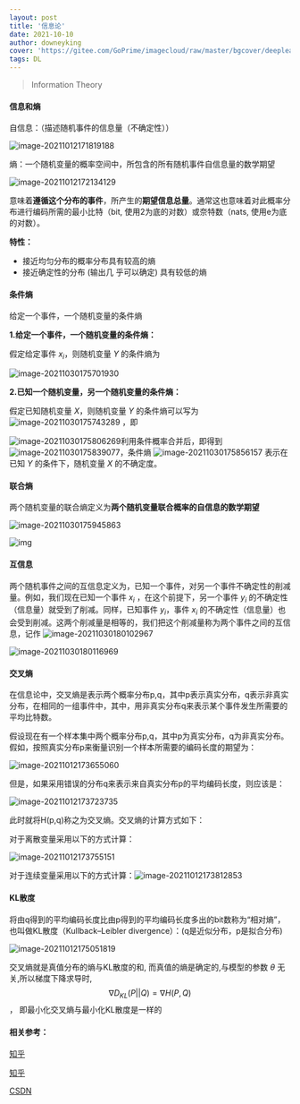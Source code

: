 ```yaml
---
layout: post
title: '信息论'
date: 2021-10-10
author: downeyking
cover: 'https://gitee.com/GoPrime/imagecloud/raw/master/bgcover/deeplearning.jpeg'
tags: DL
---
```


> Information Theory


#### 信息和熵

自信息：（描述随机事件的信息量（不确定性））

![image-20211012171819188](https://gitee.com/GoPrime/imagecloud/raw/6ebace0938e95d1a9806639013d445d2c721b655/img/image-20211012171819188.png)

熵：一个随机变量的概率空间中，所包含的所有随机事件自信息量的数学期望

![image-20211012172134129](https://gitee.com/GoPrime/imagecloud/raw/dcbcb4f18d2991da2641c7676f258cd279acd407/img/image-20211012172134129.png)

意味着**遵循这个分布的事件**，所产生的**期望信息总量**。通常这也意味着对此概率分布进行编码所需的最小比特（bit, 使用2为底的对数）或奈特数（nats, 使用e为底的对数）。

**特性：**

- 接近均匀分布的概率分布具有较高的熵
- 接近确定性的分布 (输出几 乎可以确定) 具有较低的熵

#### 条件熵

给定一个事件，一个随机变量的条件熵

**1.给定一个事件，一个随机变量的条件熵：**

假定给定事件 $x_i$，则随机变量 $Y$ 的条件熵为

![image-20211030175701930](https://gitee.com/GoPrime/imagecloud/raw/master/img/image-20211030175701930.png)

**2.已知一个随机变量，另一个随机变量的条件熵：**

假定已知随机变量 $X$，则随机变量 $Y$ 的条件熵可以写为 ![image-20211030175743289](https://gitee.com/GoPrime/imagecloud/raw/master/img/image-20211030175743289.png) ，即

![image-20211030175806269](https://gitee.com/GoPrime/imagecloud/raw/master/img/image-20211030175806269.png)利用条件概率合并后，即得到 ![image-20211030175839077](https://gitee.com/GoPrime/imagecloud/raw/master/img/image-20211030175839077.png)，条件熵 ![image-20211030175856157](https://gitee.com/GoPrime/imagecloud/raw/master/img/image-20211030175856157.png) 表示在已知 $Y$ 的条件下，随机变量 $X$ 的不确定度。



#### 联合熵

两个随机变量的联合熵定义为**两个随机变量联合概率的自信息的数学期望**

![image-20211030175945863](https://gitee.com/GoPrime/imagecloud/raw/master/img/image-20211030175945863.png)

![img](https://pic4.zhimg.com/80/v2-d2f141d2bd4656addeec9e34ff90023f_1440w.jpg)

#### 互信息

两个随机事件之间的互信息定义为，已知一个事件，对另一个事件不确定性的削减量。例如，我们现在已知一个事件 $x_i$ ，在这个前提下，另一个事件 $y_i$ 的不确定性（信息量）就受到了削减。同样，已知事件 $y_i$，事件 $x_i$ 的不确定性（信息量）也会受到削减。这两个削减量是相等的，我们把这个削减量称为两个事件之间的互信息，记作 ![image-20211030180102967](https://gitee.com/GoPrime/imagecloud/raw/master/img/image-20211030180102967.png)

![image-20211030180116969](https://gitee.com/GoPrime/imagecloud/raw/master/img/image-20211030180116969.png)

#### 交叉熵

在信息论中，交叉熵是表示两个概率分布p,q，其中p表示真实分布，q表示非真实分布，在相同的一组事件中，其中，用非真实分布q来表示某个事件发生所需要的平均比特数。

假设现在有一个样本集中两个概率分布p,q，其中p为真实分布，q为非真实分布。假如，按照真实分布p来衡量识别一个样本所需要的编码长度的期望为：

![image-20211012173655060](https://gitee.com/GoPrime/imagecloud/raw/master/img/image-20211012173655060.png)

但是，如果采用错误的分布q来表示来自真实分布p的平均编码长度，则应该是：

![image-20211012173723735](https://gitee.com/GoPrime/imagecloud/raw/master/img/image-20211012173723735.png)

此时就将H(p,q)称之为交叉熵。交叉熵的计算方式如下：

对于离散变量采用以下的方式计算：

![image-20211012173755151](https://gitee.com/GoPrime/imagecloud/raw/master/img/image-20211012173755151.png)

对于连续变量采用以下的方式计算：![image-20211012173812853](https://gitee.com/GoPrime/imagecloud/raw/master/img/image-20211012173812853.png)

#### KL散度

将由q得到的平均编码长度比由p得到的平均编码长度多出的bit数称为“相对熵”，也叫做KL散度（Kullback–Leibler divergence）：(q是近似分布，p是拟合分布)

![image-20211012175051819](https://gitee.com/GoPrime/imagecloud/raw/master/img/image-20211012175051819.png)

交叉熵就是真值分布的熵与KL散度的和, 而真值的熵是确定的,与模型的参数 $θ$ 无关,所以梯度下降求导时,  $$\nabla D_{KL}(P||Q) = \nabla H(P,Q)$$， 即最小化交叉熵与最小化KL散度是一样的



#### 相关参考：

[知乎](https://zhuanlan.zhihu.com/p/143105854)

[知乎](https://www.zhihu.com/column/c_1348594680624488450)

[CSDN](https://blog.csdn.net/zhangyuexiang123/article/details/99712589?utm_medium=distribute.pc_relevant.none-task-blog-2%7Edefault%7ECTRLIST%7Edefault-1.no_search_link&depth_1-utm_source=distribute.pc_relevant.none-task-blog-2%7Edefault%7ECTRLIST%7Edefault-1.no_search_link)